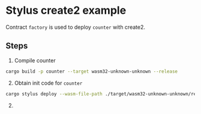 # Stylus create2 example

Contract `factory` is used to deploy `counter` with create2.

## Steps

1. Compile counter

```sh
cargo build -p counter --target wasm32-unknown-unknown --release
```

2. Obtain init code for `counter`

```sh
cargo stylus deploy --wasm-file-path ./target/wasm32-unknown-unknown/release/counter.wasm --dry-run --output-tx-data-to-dir ./crates/factory/src --private-key-path ./.localnet.key
```

2.
